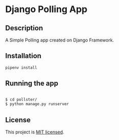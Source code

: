 # Django Polling App

## Description

A Simple Polling app created on Django Framework.

## Installation

```sh
pipenv install
```

## Running the app

```bash

$ cd pollster/
$ python manage.py runserver
```

## License

This project is [MIT licensed](LICENSE).
